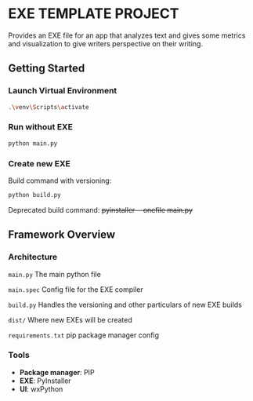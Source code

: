 # EXE TEMPLATE PROJECT

Provides an EXE file for an app that analyzes text and gives some metrics and visualization to give writers perspective on their writing.

## Getting Started

### Launch Virtual Environment

```bash
.\venv\Scripts\activate
```

### Run without EXE

```bash
python main.py
```

### Create new EXE

Build command with versioning:

```bash
python build.py
```

Deprecated build command:
~~pyinstaller --onefile main.py~~

## Framework Overview

### Architecture

`main.py` The main python file

`main.spec` Config file for the EXE compiler

`build.py` Handles the versioning and other particulars of new EXE builds

`dist/` Where new EXEs will be created

`requirements.txt` pip package manager config

### Tools

* **Package manager**: PIP
* **EXE**: PyInstaller
* **UI**: wxPython
